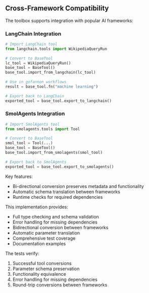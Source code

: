## Cross-Framework Compatibility

The toolbox supports integration with popular AI frameworks:

### LangChain Integration

```python  
# Import LangChain tool  
from langchain.tools import WikipediaQueryRun  
  
# Convert to BaseTool  
lc_tool = WikipediaQueryRun()  
base_tool = BaseTool()  
base_tool.import_from_langchain(lc_tool)  
  
# Use in gofannon workflows  
result = base_tool.fn("machine learning")  
  
# Export back to LangChain  
exported_tool = base_tool.export_to_langchain()  
```

### SmolAgents Integration

```python
# Import SmolAgents tool  
from smolagents.tools import Tool  
  
# Convert to BaseTool  
smol_tool = Tool(...)  
base_tool = BaseTool()  
base_tool.import_from_smolagents(smol_tool)  
  
# Export back to SmolAgents  
exported_tool = base_tool.export_to_smolagents()  
```

Key features:

- Bi-directional conversion preserves metadata and functionality
- Automatic schema translation between frameworks
- Runtime checks for required dependencies

This implementation provides:
- Full type checking and schema validation
- Error handling for missing dependencies
- Bidirectional conversion between frameworks
- Automatic parameter translation
- Comprehensive test coverage
- Documentation examples

The tests verify:
1. Successful tool conversions
2. Parameter schema preservation
3. Functionality equivalence
4. Error handling for missing dependencies
5. Round-trip conversions between frameworks
